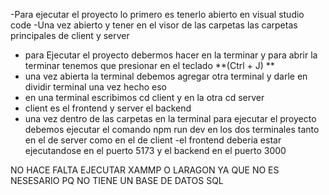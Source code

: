 
-Para  ejecutar el  proyecto lo primero es tenerlo  abierto en visual studio code
-Una vez abierto y tener  en  el visor de las carpetas las carpetas principales de client y server
- para Ejecutar el proyecto debermos  hacer en la terminar y para abrir la terminar tenemos que presionar en el teclado **(Ctrl + J) ** 
- una vez abierta la terminal debemos agregar otra terminal y darle en dividir terminal  una vez hecho eso
- en una terminal escribimos cd client y en la otra cd server
- client es el frontend y server el backend
- una vez dentro de las carpetas  en la terminal para ejecutar el proyecto debemos ejecutar el comando npm run dev en los dos terminales tanto en el de server como en el  de client
-el frontend deberia estar ejecutandose en el  puerto 5173 y el backend en el puerto 3000

NO HACE FALTA EJECUTAR XAMMP O LARAGON YA QUE NO ES NESESARIO PQ NO TIENE UN BASE DE DATOS SQL 
